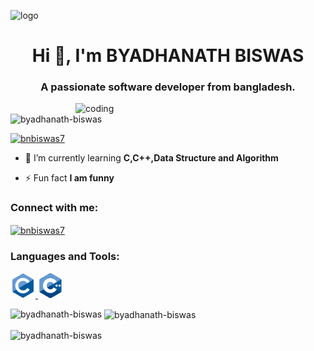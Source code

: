 ![logo](https://github.com/Byadhanath-Biswas/Byadhanath-biswas/commit/061d3d89a784dbb3c686cf94e02166a774208b11#diff-db4c57f82ac644fc8570cc9204dc19376fc1a81ab7da56dca5226f4537662359)
<h1 align="center">Hi 👋, I'm BYADHANATH BISWAS</h1>
<h3 align="center">A passionate software developer from bangladesh.</h3>

<img align="right" alt="coding" width="400" src="">
<p align="left"> <img src="https://komarev.com/ghpvc/?username=byadhanath-biswas&label=Profile%20views&color=0e75b6&style=flat" alt="byadhanath-biswas" /> </p>

<p align="left"> <a href="https://twitter.com/bnbiswas7" target="blank"><img src="https://img.shields.io/twitter/follow/bnbiswas7?logo=twitter&style=for-the-badge" alt="bnbiswas7" /></a> </p>

- 🌱 I’m currently learning **C,C++,Data Structure and Algorithm**

- ⚡ Fun fact **I am funny**

<h3 align="left">Connect with me:</h3>
<p align="left">
<a href="https://twitter.com/bnbiswas7" target="blank"><img align="center" src="https://raw.githubusercontent.com/rahuldkjain/github-profile-readme-generator/master/src/images/icons/Social/twitter.svg" alt="bnbiswas7" height="30" width="40" /></a>
</p>

<h3 align="left">Languages and Tools:</h3>
<p align="left"> <a href="https://www.cprogramming.com/" target="_blank" rel="noreferrer"> <img src="https://raw.githubusercontent.com/devicons/devicon/master/icons/c/c-original.svg" alt="c" width="40" height="40"/> </a> <a href="https://www.w3schools.com/cpp/" target="_blank" rel="noreferrer"> <img src="https://raw.githubusercontent.com/devicons/devicon/master/icons/cplusplus/cplusplus-original.svg" alt="cplusplus" width="40" height="40"/> </a> </p>

<p><img align="left" src="https://github-readme-stats.vercel.app/api/top-langs?username=byadhanath-biswas&show_icons=true&locale=en&layout=compact" alt="byadhanath-biswas" /></p>

<p>&nbsp;<img align="center" src="https://github-readme-stats.vercel.app/api?username=byadhanath-biswas&show_icons=true&locale=en" alt="byadhanath-biswas" /></p>

<p><img align="center" src="https://github-readme-streak-stats.herokuapp.com/?user=byadhanath-biswas&" alt="byadhanath-biswas" /></p>
